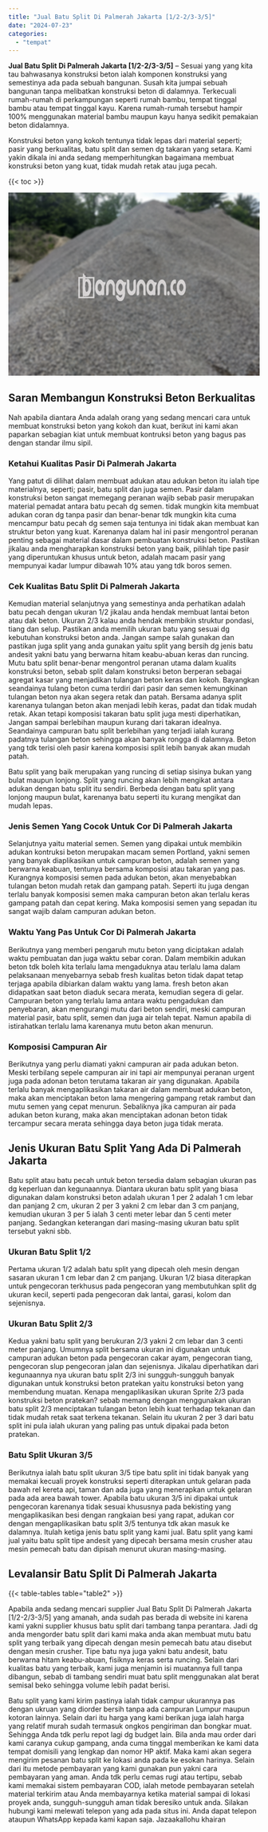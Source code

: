 ```yaml
---
title: "Jual Batu Split Di Palmerah Jakarta [1/2-2/3-3/5]"
date: "2024-07-23"
categories: 
  - "tempat"
---
```


**Jual Batu Split Di Palmerah Jakarta \[1/2-2/3-3/5\]** – Sesuai yang yang kita tau bahwasanya konstruksi beton ialah komponen konstruksi yang semestinya ada pada sebuah bangunan. Susah kita jumpai sebuah bangunan tanpa melibatkan konstruksi beton di dalamnya. Terkecuali rumah-rumah di perkampungan seperti rumah bambu, tempat tinggal bambu atau tempat tinggal kayu. Karena rumah-rumah tersebut hampir 100% menggunakan material bambu maupun kayu hanya sedikit pemakaian beton didalamnya.

Konstruksi beton yang kokoh tentunya tidak lepas dari material seperti; pasir yang berkualitas, batu split dan semen dg takaran yang setara. Kami yakin dikala ini anda sedang memperhitungkan bagaimana membuat konstruksi beton yang kuat, tidak mudah retak atau juga pecah.

{{< toc >}}

![Jual Batu Split Di Palmerah Jakarta [1/2-2/3-3/5]](/images/jual-batu-split-23.png)

## Saran Membangun Konstruksi Beton Berkualitas

Nah apabila diantara Anda adalah orang yang sedang mencari cara untuk membuat konstruksi beton yang kokoh dan kuat, berikut ini kami akan paparkan sebagian kiat untuk membuat kontruksi beton yang bagus pas dengan standar ilmu sipil.

### Ketahui Kualitas Pasir Di Palmerah Jakarta

Yang patut di dilihat dalam membuat adukan atau adukan beton itu ialah tipe materialnya, seperti; pasir, batu split dan juga semen. Pasir dalam konstruksi beton sangat memegang peranan wajib sebab pasir merupakan material pemadat antara batu pecah dg semen. tidak mungkin kita membuat adukan coran dg tanpa pasir dan benar-benar tdk mungkin kita cuma mencampur batu pecah dg semen saja tentunya ini tidak akan membuat kan struktur beton yang kuat. Karenanya dalam hal ini pasir mengontrol peranan penting sebagai material dasar dalam pembuatan konstruksi beton. Pastikan jikalau anda mengharapkan konstruksi beton yang baik, pilihlah tipe pasir yang diperuntukan khusus untuk beton, adalah macam pasir yang mempunyai kadar lumpur dibawah 10% atau yang tdk boros semen.

### Cek Kualitas Batu Split Di Palmerah Jakarta

Kemudian material selanjutnya yang semestinya anda perhatikan adalah batu pecah dengan ukuran 1/2 jikalau anda hendak membuat lantai beton atau dak beton. Ukuran 2/3 kalau anda hendak membikin struktur pondasi, tiang dan selup. Pastikan anda memilih ukuran batu yang sesuai dg kebutuhan konstruksi beton anda. Jangan sampe salah gunakan dan pastikan juga split yang anda gunakan yaitu split yang bersih dg jenis batu andesit yakni batu yang berwarna hitam keabu-abuan keras dan runcing. Mutu batu split benar-benar mengontrol peranan utama dalam kualits konstruksi beton, sebab split dalam konstruksi beton berperan sebagai agregat kasar yang menjadikan tulangan beton keras dan kokoh. Bayangkan seandainya tulang beton cuma terdiri dari pasir dan semen kemungkinan tulangan beton nya akan segera retak dan patah. Bersama adanya split karenanya tulangan beton akan menjadi lebih keras, padat dan tidak mudah retak. Akan tetapi komposisi takaran batu split juga mesti diperhatikan, Jangan sampai berlebihan maupun kurang dari takaran idealnya. Seandainya campuran batu split berlebihan yang terjadi ialah kurang padatnya tulangan beton sehingga akan banyak rongga di dalamnya. Beton yang tdk terisi oleh pasir karena komposisi split lebih banyak akan mudah patah.

Batu split yang baik merupakan yang runcing di setiap sisinya bukan yang bulat maupun lonjong. Split yang runcing akan lebih mengikat antara adukan dengan batu split itu sendiri. Berbeda dengan batu split yang lonjong maupun bulat, karenanya batu seperti itu kurang mengikat dan mudah lepas.

### Jenis Semen Yang Cocok Untuk Cor Di Palmerah Jakarta

Selanjutnya yaitu material semen. Semen yang dipakai untuk membikin adukan kontruksi beton merupakan macam semen Portland, yakni semen yang banyak diaplikasikan untuk campuran beton, adalah semen yang berwarna keabuan, tentunya bersama komposisi atau takaran yang pas. Kurangnya komposisi semen pada adukan beton, akan menyebabkan tulangan beton mudah retak dan gampang patah. Seperti itu juga dengan terlalu banyak komposisi semen maka campuran beton akan terlalu keras gampang patah dan cepat kering. Maka komposisi semen yang sepadan itu sangat wajib dalam campuran adukan beton.

### Waktu Yang Pas Untuk Cor Di Palmerah Jakarta

Berikutnya yang memberi pengaruh mutu beton yang diciptakan adalah waktu pembuatan dan juga waktu sebar coran. Dalam membikin adukan beton tdk boleh kita terlalu lama mengaduknya atau terlalu lama dalam pelaksanaan menyebarnya sebab fresh kualitas beton tidak dapat tetap terjaga apabila dibiarkan dalam waktu yang lama. fresh beton akan didapatkan saat beton diaduk secara merata, kemudian segera di gelar. Campuran beton yang terlalu lama antara waktu pengadukan dan penyebaran, akan mengurangi mutu dari beton sendiri, meski campuran material pasir, batu split, semen dan juga air telah tepat. Namun apabila di istirahatkan terlalu lama karenanya mutu beton akan menurun.

### Komposisi Campuran Air

Berikutnya yang perlu diamati yakni campuran air pada adukan beton. Meski terbilang sepele campuran air ini tapi air mempunyai peranan urgent juga pada adonan beton terutama takaran air yang digunakan. Apabila terlalu banyak mengaplikasikan takaran air dalam membuat adukan beton, maka akan menciptakan beton lama mengering gampang retak rambut dan mutu semen yang cepat menurun. Sebaliknya jika campuran air pada adukan beton kurang, maka akan menciptakan adonan beton tidak tercampur secara merata sehingga daya beton juga tidak merata.

## Jenis Ukuran Batu Split Yang Ada Di Palmerah Jakarta

Batu split atau batu pecah untuk beton tersedia dalam sebagian ukuran pas dg keperluan dan kegunaannya. Diantara ukuran batu split yang biasa digunakan dalam konstruksi beton adalah ukuran 1 per 2 adalah 1 cm lebar dan panjang 2 cm, ukuran 2 per 3 yakni 2 cm lebar dan 3 cm panjang, kemudian ukuran 3 per 5 ialah 3 centi meter lebar dan 5 centi meter panjang. Sedangkan keterangan dari masing-masing ukuran batu split tersebut yakni sbb.

### Ukuran Batu Split 1/2

Pertama ukuran 1/2 adalah batu split yang dipecah oleh mesin dengan sasaran ukuran 1 cm lebar dan 2 cm panjang. Ukuran 1/2 biasa diterapkan untuk pengecoran terkhusus pada pengecoran yang membutuhkan split dg ukuran kecil, seperti pada pengecoran dak lantai, garasi, kolom dan sejenisnya.

### Ukuran Batu Split 2/3

Kedua yakni batu split yang berukuran 2/3 yakni 2 cm lebar dan 3 centi meter panjang. Umumnya split bersama ukuran ini digunakan untuk campuran adukan beton pada pengecoran cakar ayam, pengecoran tiang, pengecoran slup pengecoran jalan dan sejenisnya. Jikalau diperhatikan dari kegunaannya nya ukuran batu split 2/3 ini sungguh-sungguh banyak digunakan untuk konstruksi beton pratekan yaitu konstruksi beton yang membendung muatan. Kenapa mengaplikasikan ukuran Sprite 2/3 pada konstruksi beton pratekan? sebab memang dengan menggunakan ukuran batu split 2/3 menciptakan tulangan beton lebih kuat terhadap tekanan dan tidak mudah retak saat terkena tekanan. Selain itu ukuran 2 per 3 dari batu split ini pula ialah ukuran yang paling pas untuk dipakai pada beton pratekan.

### Batu Split Ukuran 3/5

Berikutnya ialah batu split ukuran 3/5 tipe batu split ini tidak banyak yang memakai kecuali proyek konstruksi seperti diterapkan untuk gelaran pada bawah rel kereta api, taman dan ada juga yang menerapkan untuk gelaran pada ada area bawah tower. Apabila batu ukuran 3/5 ini dipakai untuk pengecoran karenanya tidak sesuai khususnya pada bekisting yang mengaplikasikan besi dengan rangkaian besi yang rapat, adukan cor dengan mengaplikasikan batu split 3/5 tentunya tdk akan masuk ke dalamnya. Itulah ketiga jenis batu split yang kami jual. Batu split yang kami jual yaitu batu split tipe andesit yang dipecah bersama mesin crusher atau mesin pemecah batu dan dipisah menurut ukuran masing-masing.

## Levalansir Batu Split Di Palmerah Jakarta

{{< table-tables table="table2" >}}

Apabila anda sedang mencari supplier Jual Batu Split Di Palmerah Jakarta \[1/2-2/3-3/5\] yang amanah, anda sudah pas berada di website ini karena kami yakni supplier khusus batu split dari tambang tanpa perantara. Jadi dg anda mengorder batu split dari kami maka anda akan membuat mutu batu split yang terbaik yang dipecah dengan mesin pemecah batu atau disebut dengan mesin crusher. Tipe batu nya juga yakni batu andesit, batu berwarna hitam keabu-abuan, fisiknya keras serta runcing. Selain dari kualitas batu yang terbaik, kami juga menjamin isi muatannya full tanpa dibangun, sebab di tambang sendiri muat batu split menggunakan alat berat semisal beko sehingga volume lebih padat berisi.

Batu split yang kami kirim pastinya ialah tidak campur ukurannya pas dengan ukruan yang diorder bersih tanpa ada campuran Lumpur maupun kotoran lainnya. Selain dari itu harga yang kami berikan juga ialah harga yang relatif murah sudah termasuk ongkos pengiriman dan bongkar muat. Sehingga Anda tdk perlu repot lagi dg budget lain. Bila anda mau order dari kami caranya cukup gampang, anda cuma tinggal memberikan ke kami data tempat domisili yang lengkap dan nomor HP aktif. Maka kami akan segera mengirim pesanan batu split ke lokasi anda pada ke esokan harinya. Selain dari itu metode pembayaran yang kami gunakan pun yakni cara pembayaran yang aman. Anda tdk perlu cemas rugi atau tertipu, sebab kami memakai sistem pembayaran COD, ialah metode pembayaran setelah material terkirim atau Anda membayarnya ketika material sampai di lokasi proyek anda, sungguh-sungguh aman tidak beresiko untuk anda. Silakan hubungi kami melewati telepon yang ada pada situs ini. Anda dapat telepon ataupun WhatsApp kepada kami kapan saja. Jazaakallohu khairan
